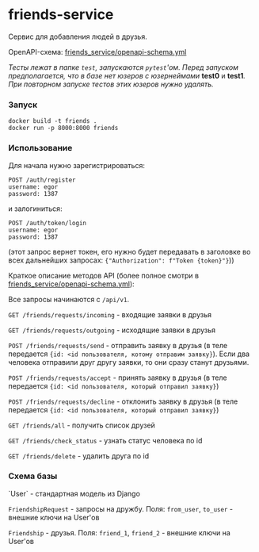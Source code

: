 <h1>friends-service</h1>
Сервис для добавления людей в друзья.

OpenAPI-схема: [friends_service/openapi-schema.yml](friends_service/openapi-schema.yml)

_Тесты лежат в папке `test`, запускаются `pytest`'ом. Перед запуском предполагается, что в базе нет юзеров с юзернеймами_ **test0** и **test1**_. При повторном запуске тестов этих юзеров нужно удалять._
<h3>Запуск</h3>

```
docker build -t friends .
docker run -p 8000:8000 friends
```

<h3>Использование</h3>

Для начала нужно зарегистрироваться:

```
POST /auth/register
username: egor
password: 1387
```

и залогиниться:

```
POST /auth/token/login
username: egor
password: 1387
```
(этот запрос вернет токен, его нужно будет передавать в заголовке во всех дальнейших запросах: `{"Authorization": f"Token {token}"}`))

Краткое описание методов API (более полное смотри в [friends_service/openapi-schema.yml](friends_service/openapi-schema.yml)):

Все запросы начинаются с ```/api/v1```.

`GET /friends/requests/incoming` - входящие заявки в друзья

`GET /friends/requests/outgoing` - исходящие заявки в друзья

`POST /friends/requests/send` - отправить заявку в друзья (в теле передается `{id: <id пользователя, котому отправим заявку}`). Если два человека отправили друг другу заявки, то они сразу станут друзьями.

`POST /friends/requests/accept` - принять заявку в друзья (в теле передается `{id: <id пользователя, который отправил заявку}`)

`POST /friends/requests/decline` - отклонить заявку в друзья (в теле передается `{id: <id пользователя, который отправил заявку}`)

`GET /friends/all` - получить список друзей

`GET /friends/check_status` - узнать статус человека по id

`GET /friends/delete` - удалить друга по id


<h3>Схема базы</h3>
`User` - стандартная модель из Django

`FriendshipRequest` - запросы на дружбу. Поля: `from_user`, `to_user` - внешние ключи на User'ов

`Friendship` - друзья. Поля: `friend_1`, `friend_2` - внешние ключи на User'ов

